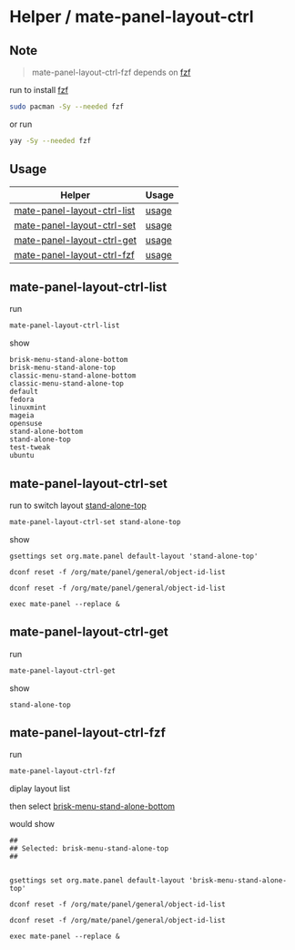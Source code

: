 

# Helper / mate-panel-layout-ctrl


## Note

> mate-panel-layout-ctrl-fzf depends on [fzf](https://archlinux.org/packages/community/x86_64/fzf/)

run to install [fzf](https://archlinux.org/packages/community/x86_64/fzf/)

``` sh
sudo pacman -Sy --needed fzf
```

or run

``` sh
yay -Sy --needed fzf
```

## Usage

| Helper | Usage |
| --- | --- |
| [mate-panel-layout-ctrl-list](config/mate-panel-layouts/mate-panel-layout-ctrl-list) | [usage](#mate-panel-layout-ctrl-list) |
| [mate-panel-layout-ctrl-set](config/mate-panel-layouts/mate-panel-layout-ctrl-set) | [usage](#mate-panel-layout-ctrl-set) |
| [mate-panel-layout-ctrl-get](config/mate-panel-layouts/mate-panel-layout-ctrl-get) | [usage](#mate-panel-layout-ctrl-get) |
| [mate-panel-layout-ctrl-fzf](config/mate-panel-layouts/mate-panel-layout-ctrl-fzf) | [usage](#mate-panel-layout-ctrl-fzf) |


## mate-panel-layout-ctrl-list

run

``` sh
mate-panel-layout-ctrl-list
```

show

```
brisk-menu-stand-alone-bottom
brisk-menu-stand-alone-top
classic-menu-stand-alone-bottom
classic-menu-stand-alone-top
default
fedora
linuxmint
mageia
opensuse
stand-alone-bottom
stand-alone-top
test-tweak
ubuntu
```


## mate-panel-layout-ctrl-set

run to switch layout [stand-alone-top](config/mate-panel-layouts/stand-alone-top.layout)

``` sh
mate-panel-layout-ctrl-set stand-alone-top
```

show

```
gsettings set org.mate.panel default-layout 'stand-alone-top'

dconf reset -f /org/mate/panel/general/object-id-list

dconf reset -f /org/mate/panel/general/object-id-list

exec mate-panel --replace &
```


## mate-panel-layout-ctrl-get

run

``` sh
mate-panel-layout-ctrl-get
```

show

```
stand-alone-top
```


## mate-panel-layout-ctrl-fzf

run

``` sh
mate-panel-layout-ctrl-fzf
```

diplay layout list

then select [brisk-menu-stand-alone-bottom](config/mate-panel-layouts/brisk-menu-stand-alone-bottom.layout)

would show

```
##
## Selected: brisk-menu-stand-alone-top
##


gsettings set org.mate.panel default-layout 'brisk-menu-stand-alone-top'

dconf reset -f /org/mate/panel/general/object-id-list

dconf reset -f /org/mate/panel/general/object-id-list

exec mate-panel --replace &

```
